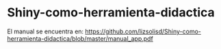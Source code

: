 # Shiny-como-herramienta-didactica

El manual se encuentra en: https://github.com/lizsolisd/Shiny-como-herramienta-didactica/blob/master/manual_app.pdf
